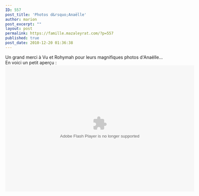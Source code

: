 ```yaml
---
ID: 557
post_title: 'Photos d&rsquo;Anaëlle'
author: marion
post_excerpt: ""
layout: post
permalink: https://famille.mazaleyrat.com/?p=557
published: true
post_date: 2010-12-20 01:36:38
---
```

Un grand merci à Vu et Rohymah pour leurs magnifiques photos d'Anaëlle... En voici un petit aperçu :
<object classid="clsid:d27cdb6e-ae6d-11cf-96b8-444553540000" width="600" height="400" codebase="http://download.macromedia.com/pub/shockwave/cabs/flash/swflash.cab#version=6,0,40,0"><param name="flashvars" value="host=picasaweb.google.com&amp;hl=fr&amp;feat=flashalbum&amp;RGB=0x000000&amp;feed=http%3A%2F%2Fpicasaweb.google.com%2Fdata%2Ffeed%2Fapi%2Fuser%2Fmarion.barbierfendt%2Falbumid%2F5552521776089558849%3Falt%3Drss%26kind%3Dphoto%26authkey%3DGv1sRgCLmdhPr5htDbmwE%26hl%3Dfr" /><param name="src" value="http://picasaweb.google.com/s/c/bin/slideshow.swf" /><embed type="application/x-shockwave-flash" width="600" height="400" src="http://picasaweb.google.com/s/c/bin/slideshow.swf" flashvars="host=picasaweb.google.com&amp;hl=fr&amp;feat=flashalbum&amp;RGB=0x000000&amp;feed=http%3A%2F%2Fpicasaweb.google.com%2Fdata%2Ffeed%2Fapi%2Fuser%2Fmarion.barbierfendt%2Falbumid%2F5552521776089558849%3Falt%3Drss%26kind%3Dphoto%26authkey%3DGv1sRgCLmdhPr5htDbmwE%26hl%3Dfr"></embed></object>